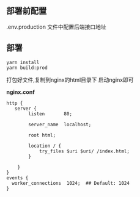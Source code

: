 ## 部署前配置
.env.production 文件中配置后端接口地址

## 部署
```shell
yarn install
yarn build:prod
```
打包好文件,复制到nginx的html目录下 启动nginx即可

**nginx.conf**
```text
http {
   server {
        listen       80;

        server_name  localhost;

        root html;

        location / {
            try_files $uri $uri/ /index.html;	    
        }

    }
}
events {
  worker_connections  1024;  ## Default: 1024
}

```